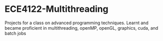 # ECE4122-Multithreading
Projects for a class on advanced programming techniques. Learnt and became proficient in multithreading, openMP, openGL, graphics, cuda, and batch jobs
